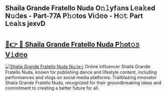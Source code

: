 ## Shaila Grande Fratello Nuda O𝚗𝚕yf𝚊ns L𝚎a𝚔ed N𝚞𝚍es - Part-77A P𝚑𝚘tos Vi𝚍𝚎o - H𝚘𝚝 Part L𝚎a𝚔s jexvD

# <h2><a href="http://kfdfjho.oniu.top/?m=Shaila+Grande+Fratello+Nuda">🔗👉 🔴 Shaila Grande Fratello Nuda P𝚑ot𝚘𝚜 V𝚒d𝚎o</a></h2>

[![Shaila Grande Fratello Nuda Nu𝚍e𝚜](https://i.imgur.com/0qMVB7G.gif)](http://kfdfjho.oniu.top/?m=Shaila+Grande+Fratello+Nuda)
Online influencer Shaila Grande Fratello Nuda, known for publishing dance and lifestyle content, including performances and vlogs on social media platforms. Trailblazing innovator Shaila Grande Fratello Nuda, recognized for their groundbreaking ideas and commitment to creating a better future for all.  
